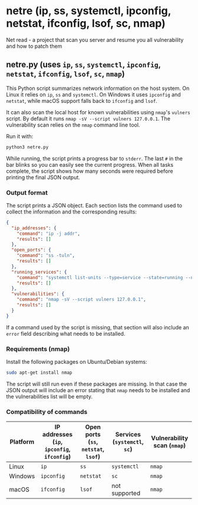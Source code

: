 # netre (ip, ss, systemctl, ipconfig, netstat, ifconfig, lsof, sc, nmap)
Net read - a project that scan you server and resume you all vulnerability and how to patch them

## netre.py (uses `ip`, `ss`, `systemctl`, `ipconfig`, `netstat`, `ifconfig`, `lsof`, `sc`, `nmap`)

This Python script summarizes network information on the host system. On Linux it relies on `ip`, `ss` and `systemctl`. On Windows it uses `ipconfig` and `netstat`, while macOS support falls back to `ifconfig` and `lsof`.

It can also scan the local host for known vulnerabilities using `nmap`'s
`vulners` script. By default it runs `nmap -sV --script vulners 127.0.0.1`.
The vulnerability scan relies on the `nmap` command line tool.

Run it with:

```bash
python3 netre.py
```

While running, the script prints a progress bar to `stderr`. The last
`#` in the bar blinks so you can easily see the current progress.
When all tasks complete, the script shows how many seconds were
required before printing the final JSON output.

### Output format

The script prints a JSON object. Each section lists the command used to
collect the information and the corresponding results:

```json
{
  "ip_addresses": {
    "command": "ip -j addr",
    "results": []
  },
  "open_ports": {
    "command": "ss -tuln",
    "results": []
  },
  "running_services": {
    "command": "systemctl list-units --type=service --state=running --no-pager --no-legend",
    "results": []
  },
  "vulnerabilities": {
    "command": "nmap -sV --script vulners 127.0.0.1",
    "results": []
  }
}
```

If a command used by the script is missing, that section will also include an
`error` field describing what needs to be installed.

### Requirements (nmap)

Install the following packages on Ubuntu/Debian systems:

```bash
sudo apt-get install nmap
```

The script will still run even if these packages are missing. In that case the
JSON output will include an error stating that `nmap` needs to be installed and
the vulnerabilities list will be empty.

### Compatibility of commands

| Platform | IP addresses (`ip`, `ipconfig`, `ifconfig`) | Open ports (`ss`, `netstat`, `lsof`) | Services (`systemctl`, `sc`) | Vulnerability scan (`nmap`) |
|----------|--------------|------------|----------|--------------------|
| Linux    | `ip`         | `ss`       | `systemctl` | `nmap` |
| Windows  | `ipconfig`   | `netstat`  | `sc`     | `nmap` |
| macOS    | `ifconfig`   | `lsof`     | not supported | `nmap` |
